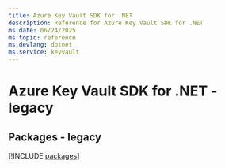 ```yaml
---
title: Azure Key Vault SDK for .NET
description: Reference for Azure Key Vault SDK for .NET
ms.date: 06/24/2025
ms.topic: reference
ms.devlang: dotnet
ms.service: keyvault
---
```

# Azure Key Vault SDK for .NET - legacy
## Packages - legacy
[!INCLUDE [packages](key-vault-index.md)]